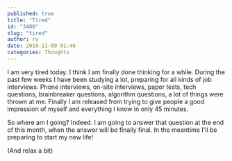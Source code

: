 ```yaml
---
published: true
title: "Tired"
id: "3480"
slug: "tired"
author: rv
date: 2010-11-09 01:46
categories: Thoughts
---
```

I am very tired today. I think I am finally done thinking for a while. During the past few weeks I have been studying a lot, preparing for all kinds of job interviews. Phone interviews, on-site interviews, paper tests, tech questions, brainbreaker questions, algorithm questions, a lot of things were thrown at me. Finally I am released from trying to give people a good impression of myself and everything I know in only 45 minutes.

So where am I going? Indeed. I am going to answer that question at the end of this month, when the answer will be finally final. In the meantime I'll be preparing to start my new life!

(And relax a bit)

&nbsp;